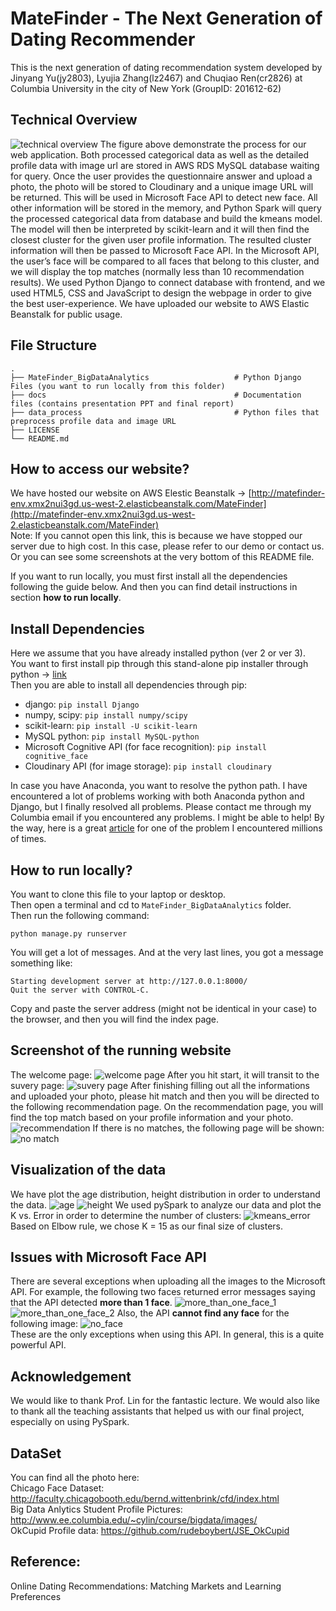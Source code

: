 # MateFinder - The Next Generation of Dating Recommender
This is the next generation of dating recommendation system developed by Jinyang Yu(jy2803), Lyujia Zhang(lz2467) and Chuqiao Ren(cr2826) at Columbia University in the city of New York (GroupID: 201612-62)     

## Technical Overview
![technical overview](https://renchuqiao.github.io/2016/12/22/project-image/overall_tech.png)
The figure above demonstrate the process for our web application. Both processed categorical data as well as the detailed profile data with image url are stored in AWS RDS MySQL database waiting for query. Once the user provides the questionnaire answer and upload a photo, the photo will be stored to Cloudinary and a unique image URL will be returned. This will be used in Microsoft Face API to detect new face. All other information will be stored in the memory, and Python Spark will query the processed categorical data from database and build the kmeans model. The model will then be interpreted by scikit-learn and it will then find the closest cluster for the given user profile information. The resulted cluster information will then be passed to Microsoft Face API. In the Microsoft API, the user’s face will be compared to all faces that belong to this cluster, and we will display the top matches (normally less than 10 recommendation results). We used Python Django to connect database with frontend, and we used HTML5, CSS and JavaScript to design the webpage in order to give the best user-experience. We have uploaded our website to AWS Elastic Beanstalk for public usage.

## File Structure
    .
    ├── MateFinder_BigDataAnalytics                   # Python Django Files (you want to run locally from this folder)
    ├── docs                                          # Documentation files (contains presentation PPT and final report)
    ├── data_process                                  # Python files that preprocess profile data and image URL
    ├── LICENSE
    └── README.md


## How to access our website?
We have hosted our website on AWS Elestic Beanstalk -> [http://matefinder-env.xmx2nui3gd.us-west-2.elasticbeanstalk.com/MateFinder](http://matefinder-env.xmx2nui3gd.us-west-2.elasticbeanstalk.com/MateFinder)  
Note: If you cannot open this link, this is because we have stopped our server due to high cost. In this case, please refer to our demo or contact us. Or you can see some screenshots at the very bottom of this README file.

If you want to run locally, you must first install all the dependencies following the guide below. And then you can find detail instructions in section __how to run locally__.

## Install Dependencies
Here we assume that you have already installed python (ver 2 or ver 3).  
You want to first install pip through this stand-alone pip installer through python -> [link](https://pip.pypa.io/en/latest/installing/#installing-with-get-pip-py)  
Then you are able to install all dependencies through pip:
+ django: `pip install Django`
+ numpy, scipy: `pip install numpy/scipy`
+ scikit-learn: `pip install -U scikit-learn`
+ MySQL python: `pip install MySQL-python`
+ Microsoft Cognitive API (for face recognition): `pip install cognitive_face`
+ Cloudinary API (for image storage): `pip install cloudinary`

In case you have Anaconda, you want to resolve the python path. I have encountered a lot of problems working with both Anaconda python and Django, but I finally resolved all problems. Please contact me through my Columbia email if you encountered any problems. I might be able to help! By the way, here is a great [article](http://www.alirazabhayani.com/2014/12/psycopg2-macos-x-library-not-loaded.html) for one of the problem I encountered millions of times. 

## How to run locally?
You want to clone this file to your laptop or desktop.  
Then open a terminal and cd to `MateFinder_BigDataAnalytics` folder.  
Then run the following command:
```
python manage.py runserver
```
You will get a lot of messages. And at the very last lines, you got a message something like:
```
Starting development server at http://127.0.0.1:8000/
Quit the server with CONTROL-C.
```
Copy and paste the server address (might not be identical in your case) to the browser, and then you will find the index page.

## Screenshot of the running website
The welcome page:
![welcome page](https://renchuqiao.github.io/2016/12/22/project-image/welcome_page.png)
After you hit start, it will transit to the suvery page:
![suvery page](https://renchuqiao.github.io/2016/12/22/project-image/survey_page.png)
After finishing filling out all the informations and uploaded your photo, please hit match and then you will be directed to the following recommendation page. On the recommendation page, you will find the top match based on your profile information and your photo.
![recommendation](https://renchuqiao.github.io/2016/12/22/project-image/recommendation_list.png)
If there is no matches, the following page will be shown:
![no match](https://renchuqiao.github.io/2016/12/22/project-image/cannot_find.png)

## Visualization of the data
We have plot the age distribution, height distribution in order to understand the data.
![age](https://renchuqiao.github.io/2016/12/22/project-image/age.png)
![height](https://renchuqiao.github.io/2016/12/22/project-image/height.png)
We used pySpark to analyze our data and plot the K vs. Error in order to determine the number of clusters:
![kmeans_error](https://renchuqiao.github.io/2016/12/22/project-image/kmeans_error.png)
Based on Elbow rule, we chose K = 15 as our final size of clusters.

## Issues with Microsoft Face API
There are several exceptions when uploading all the images to the Microsoft API. For example, the following two faces returned error messages saying that the API detected __more than 1 face__.
![more_than_one_face_1](https://renchuqiao.github.io/2016/12/21/female/CFD-WF-034-061-HC.jpg)
![more_than_one_face_2](https://renchuqiao.github.io/2016/12/21/female/CFD-WF-214-122-N.jpg)
Also, the API __cannot find any face__ for the following image:
![no_face](https://renchuqiao.github.io/2016/12/21/female/jp3495.jpg)   
These are the only exceptions when using this API. In general, this is a quite powerful API.

## Acknowledgement
We would like to thank Prof. Lin for the fantastic lecture. We would also like to thank all the teaching assistants that helped us with our final project, especially on using PySpark.

## DataSet
You can find all the photo here:   
Chicago Face Dataset: http://faculty.chicagobooth.edu/bernd.wittenbrink/cfd/index.html       
Big Data Anlytics Student Profile Pictures: http://www.ee.columbia.edu/~cylin/course/bigdata/images/      
OkCupid Profile data: https://github.com/rudeboybert/JSE_OkCupid    
   
## Reference:
Online Dating Recommendations: Matching Markets and Learning Preferences  
 




